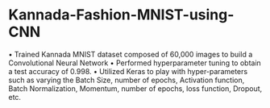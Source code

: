 # Kannada-Fashion-MNIST-using-CNN
• Trained Kannada MNIST dataset composed of 60,000 images to build a Convolutional Neural Network 
• Performed hyperparameter tuning to obtain a test accuracy of 0.998. 
• Utilized Keras to play with hyper-parameters such as varying the Batch Size, number of epochs, Activation function, Batch Normalization, Momentum, number of epochs, loss function, Dropout, etc.

